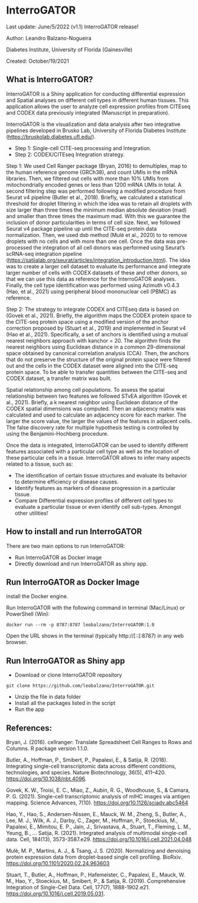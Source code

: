 # InterroGATOR

Last update: June/5/2022 (v1.1)         InterroGATOR release!

Author: Leandro Balzano-Nogueira

Diabetes Institute, University of Florida (Gainesville)

Created: October/19/2021

## What is InterroGATOR?

InterroGATOR is a Shiny application for conducting differential expression and Spatial analyses on different cell types in different human tissues. This application allows the user to analyze cell expression profiles from CITEseq and CODEX data previously integrated (Manuscript in preparation).

InterroGATOR is the visualization and data analysis after two integrative pipelines developed in Brusko Lab, University of Florida Diabetes Institute (https://bruskolab.diabetes.ufl.edu/).

* Step 1: Single-cell CITE-seq processing and Integration.
* Step 2: CODEX/CITEseq Integration strategy.

Step 1: We used Cell Ranger package (Bryan, 2016) to demultiplex, map to the human reference genome (GRCh38), and count UMIs in the mRNA libraries. Then, we filtered out cells with more than 10% UMIs from mitochondrially encoded genes or less than 1200 mRNA UMIs in total. A second filtering step was performed following a modified procedure from Seurat v4 pipeline (Butler et al., 2018). Briefly, we calculated a statistical threshold for droplet filtering in which the idea was to retain all droplets with size larger than three times the minimum median absolute deviation (mad) and smaller than three times the maximum mad. With this we guarantee the inclusion of donor particularities in terms of cell size. Next, we followed Seurat v4 package pipeline up until the CITE-seq protein data normalization. Then, we used dsb method (Mulè et al., 2020) to to remove droplets with no cells and with more than one cell.
Once the data was pre-processed the integration of all cell donors was performed using Seurat’s scRNA-seq integration pipeline (https://satijalab.org/seurat/articles/integration_introduction.html). The idea was to create a larger cell dataset to evaluate its performance and integrate larger number of cells with CODEX datasets of these and other donors, so that we can use this data as reference for the InterroGATOR analyses.
Finally, the cell type identification was performed using Azimuth v0.4.3 (Hao, et al., 2021) using peripheral blood mononuclear cell (PBMC) as reference.  

Step 2: The strategy to integrate CODEX and CITEseq data is based on (Govek et al., 2021). Briefly, the algorithm maps the CODEX protein space to the CITE-seq protein space using a modified version of the anchor correction proposed by (Stuart et al., 2019) and implemented in Seurat v4 (Hao et al., 2021). Specifically, a set of anchors is identified using a mutual nearest neighbors approach with kanchor = 20. The algorithm finds the nearest neighbors using Euclidean distance in a common 29-dimensional space obtained by canonical correlation analysis (CCA). Then, the anchors that do not preserve the structure of the original protein space were filtered out and the cells in the CODEX dataset were aligned into the CITE-seq protein space. To be able to transfer quantities between the CITE-seq and CODEX dataset, a transfer matrix was built. 

Spatial relationship among cell populations. To assess the spatial relationship between two features we followed STvEA algorithm (Govek et al., 2021). Briefly, a k nearest neighbor using Euclidean distance of the CODEX spatial dimensions was computed. Then an adjacency matrix was calculated and used to calculate an adjacency score for each marker. The larger the score value, the larger the values of the features in adjacent cells.  The false discovery rate for multiple hypothesis testing is controlled by using the Benjamini-Hochberg procedure.

Once the data is integrated, InterroGATOR can be used to identify different features associated with a particular cell type as well as the location of these particular cells in a tissue. InterroGATOR allows to infer many aspects related to a tissue, such as:

* The identification of certain tissue structures and evaluate its behavior to determine efficiency or disease causes.
* Identify features as markers of disease progression in a particular tissue.
* Compare Differential expression profiles of different cell types to evaluate a particular tissue or even identify cell sub-types.
Amongst other utilities!


## How to install and run InterroGATOR

There are two main options to run InterroGATOR:
* Run InterroGATOR as Docker image
* Directly download and run InterroGATOR as shiny app.

## Run InterroGATOR as Docker Image
install the Docker engine.

Run InterroGATOR with the following command in terminal (Mac/Linux) or PowerShell (Win):

```
docker run --rm -p 8787:8787 leobalzano/InterroGATOR:1.0
```

Open the URL shows in the terminal (typically http://[::]:8787) in any web browser.

## Run InterroGATOR as Shiny app
* Download or clone InterroGATOR repository

```
git clone https://github.com/leobalzano/InterroGATOR.git
```

* Unzip the file in data folder
* Install all the packages listed in the script
* Run the app

## References:
Bryan, J. (2016). cellranger: Translate Spreadsheet Cell Ranges to Rows and Columns. R package version 1.1.0. 

Butler, A., Hoffman, P., Smibert, P., Papalexi, E., & Satija, R. (2018). Integrating single-cell transcriptomic data across different conditions, technologies, and species. Nature Biotechnology, 36(5), 411–420. https://doi.org/10.1038/nbt.4096.

Govek, K. W., Troisi, E. C., Miao, Z., Aubin, R. G., Woodhouse, S., & Camara, P. G. (2021). Single-cell transcriptomic analysis of mIHC images via antigen mapping. Science Advances, 7(10). https://doi.org/10.1126/sciadv.abc5464

Hao, Y., Hao, S., Andersen-Nissen, E., Mauck, W. M., Zheng, S., Butler, A., Lee, M. J., Wilk, A. J., Darby, C., Zager, M., Hoffman, P., Stoeckius, M., Papalexi, E., Mimitou, E. P., Jain, J., Srivastava, A., Stuart, T., Fleming, L. M., Yeung, B., … Satija, R. (2021). Integrated analysis of multimodal single-cell data. Cell, 184(13), 3573-3587.e29. https://doi.org/10.1016/j.cell.2021.04.048

Mulè, M. P., Martins, A. J., & Tsang, J. S. (2020). Normalizing and denoising protein expression data from droplet-based single cell profiling. BioRxiv. https://doi.org/10.1101/2020.02.24.963603

Stuart, T., Butler, A., Hoffman, P., Hafemeister, C., Papalexi, E., Mauck, W. M., Hao, Y., Stoeckius, M., Smibert, P., & Satija, R. (2019). Comprehensive Integration of Single-Cell Data. Cell, 177(7), 1888-1902.e21. https://doi.org/10.1016/j.cell.2019.05.031.
